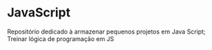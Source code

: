 # JavaScript

Repositório dedicado à armazenar pequenos projetos em Java Script;
Treinar lógica de programação em JS
